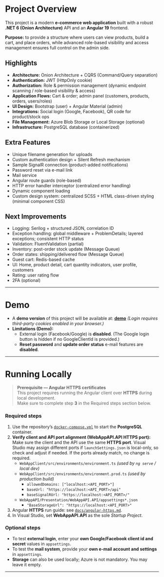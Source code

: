 # Project Overview
This project is a modern **e-commerce web application** built with a robust **.NET 6 (Onion Architecture)** API and an **Angular 19** frontend.  

**Purpose:** to provide a structure where users can view products, build a cart, and place orders, while advanced role-based visibility and access management ensures full control on the admin side.

## Highlights
- **Architecture:** Onion Architecture + CQRS (Command/Query separation)  
- **Authentication:** JWT (HttpOnly cookie)  
- **Authorization:** Role & permission management (dynamic endpoint scanning / role-based visibility & access)  
- **Application Flows:** Cart & order; admin panel (customers, products, orders, users/roles)  
- **UI Design:** Bootstrap (user) + Angular Material (admin)  
- **Integrations:** Social login (Google, Facebook), QR code for product/stock ops  
- **File Management:** Azure Blob Storage or Local Storage (optional)  
- **Infrastructure:** PostgreSQL database (containerized)

## Extra Features
- Unique filename generation for uploads  
- Custom authentication design + Silent Refresh mechanism  
- Sample SignalR connection (product-added notifications)  
- Password reset via e-mail link  
- Mail service  
- Angular route guards (role-based)  
- HTTP error handler interceptor (centralized error handling)  
- Dynamic component loading  
- Custom design system: centralized SCSS + HTML class-driven styling (minimal component CSS)

## Next Improvements
- Logging: Serilog + structured JSON, correlation ID  
- Exception handling: global middleware + ProblemDetails; layered exceptions; consistent HTTP status  
- Validation: FluentValidation (partial)  
- Inventory: post-order stock update (Message Queue)  
- Order states: shipping/delivered flow (Message Queue)  
- Guest cart: Redis-based cache  
- UI: Home, product detail, cart quantity indicators, user profile, customers  
- Rating: user rating flow  
- 2FA (optional)

---

# Demo
- A **demo version** of this project will be available at: [**demo**](https://webappang.azurewebsites.net) *(Login requires third-party cookies enabled in your browser.)*
- **Limitations (Demo):**
  - External login (Facebook/Google) is **disabled**. (The Google login button is hidden if no GoogleClientId is provided.)
  - **Reset password** and **update order status** e-mail features are **disabled**.  

---

# Running Locally
> **Prerequisite — Angular HTTPS certificates**  
> This project requires running the Angular client over **HTTPS** during local development.  
> Make sure to complete step **3** in the Required steps section below.

### Required steps
1. Use the repository’s [`docker-compose.yml`](./docker-compose.yml) to start the **PostgreSQL** container.  
2. **Verify client and API port alignment (WebAppAPI.API HTTPS port):**  
   Make sure the client and the API use the same **HTTPS port**. Visual Studio may assign different ports if `launchSettings.json` is local-only, so check and adjust if needed. If the ports already match, no change is required.  
   - `WebAppClient/src/environments/environment.ts` *(used by `ng serve` / local dev)*  
   - `WebAppClient/src/environments/environment.prod.ts` *(used by production build)*  
     - `allowedDomains: ["localhost:<API_PORT>"]`  
     - `baseUrl: "https://localhost:<API_PORT>/api"`  
     - `baseSignalRUrl: "https://localhost:<API_PORT>/"`  
   - `WebAppAPI/Presentation/WebAppAPI.API/appsettings*.json`  
     - `"BaseStorageUrl": "https://localhost:<API_PORT>"`
3. Angular **HTTPS** run guide: see [`docs/angular-https.md`](docs/angular-https.md).  
4. In Visual Studio, set **WebAppAPI.API** as the sole *Startup Project*.

### Optional steps
- To test **external login**, enter your **own Google/Facebook client id and secret** values in `appsettings`.  
- To test the **mail system**, provide your **own e-mail account and settings** in `appsettings`.  
- **Storage** can also be used locally; Azure is not mandatory. You may leave it empty.


---
